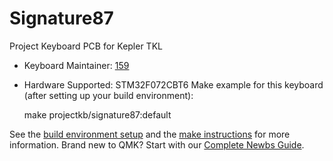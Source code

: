 # Signature87

Project Keyboard PCB for Kepler TKL

* Keyboard Maintainer: [159](https://github.com/projectkeyboard)
* Hardware Supported: STM32F072CBT6
Make example for this keyboard (after setting up your build environment):

    make projectkb/signature87:default

See the [build environment setup](https://docs.qmk.fm/#/getting_started_build_tools) and the [make instructions](https://docs.qmk.fm/#/getting_started_make_guide) for more information. Brand new to QMK? Start with our [Complete Newbs Guide](https://docs.qmk.fm/#/newbs).
